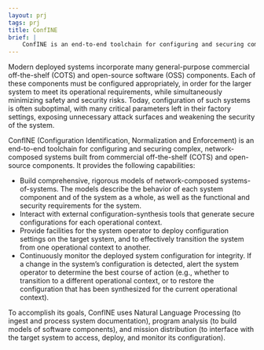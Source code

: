 ```yaml
---
layout: prj
tags: prj
title: ConfINE
brief: |
    ConfINE is an end-to-end toolchain for configuring and securing complex network-composed systems.
---
```

Modern deployed systems incorporate many general-purpose commercial off-the-shelf (COTS) and open-source software (OSS) components. Each of these components must be configured appropriately, in order for the larger system to meet its operational requirements, while simultaneously minimizing safety and security risks. Today, configuration of such systems is often suboptimal, with many critical parameters left in their factory settings, exposing unnecessary attack surfaces and weakening the security of the system.

ConfINE (Configuration Identification, Normalization and Enforcement) is an end-to-end toolchain for configuring and securing complex, network-composed systems built from commercial off-the-shelf (COTS) and open-source components. It provides the following capabilities:
* Build comprehensive, rigorous models of network-composed systems-of-systems. The models describe the behavior of each system component and of the system as a whole, as well as the functional and security requirements for the system.
* Interact with external configuration-synthesis tools that generate secure configurations for each operational context.
* Provide facilities for the system operator to deploy configuration settings on the target system, and to effectively transition the system from one operational context to another.
* Continuously monitor the deployed system configuration for integrity. If a change in the system’s configuration is detected, alert the system operator to determine the best course of action (e.g., whether to transition to a different operational context, or to restore the configuration that has been synthesized for the current operational context).

To accomplish its goals, ConfINE uses Natural Language Processing (to ingest and process system documentation), program analysis (to build models of software components), and mission distribution (to interface with the target system to access, deploy, and monitor its configuration).


